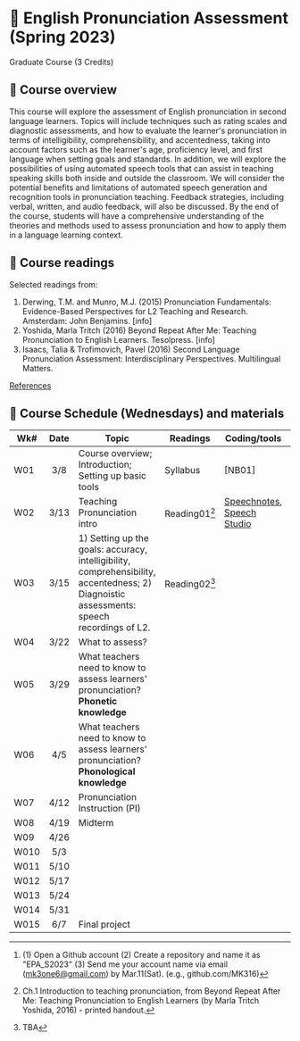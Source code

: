 # 📕 English Pronunciation Assessment (Spring 2023)
Graduate Course (3 Credits)

## 🔳 Course overview
This course will explore the assessment of English pronunciation in second language learners. Topics will include techniques such as rating scales and diagnostic assessments, and how to evaluate the learner's pronunciation in terms of intelligibility, comprehensibility, and accentedness, taking into account factors such as the learner's age, proficiency level, and first language when setting goals and standards. In addition, we will explore the possibilities of using automated speech tools that can assist in teaching speaking skills both inside and outside the classroom.  We will consider the potential benefits and limitations of automated speech generation and recognition tools in pronunciation teaching. Feedback strategies, including verbal, written, and audio feedback, will also be discussed. By the end of the course, students will have a comprehensive understanding of the theories and methods used to assess pronunciation and how to apply them in a language learning context.

## 🔳 Course readings

Selected readings from:

1. Derwing, T.M. and Munro, M.J. (2015) Pronunciation Fundamentals: Evidence-Based Perspectives for L2 Teaching and Research. Amsterdam: John Benjamins. [info]
2. Yoshida, Marla Tritch (2016) Beyond Repeat After Me: Teaching Pronunciation to English Learners. Tesolpress. [info]
3. Isaacs, Talia & Trofimovich, Pavel (2016) Second Language Pronunciation Assessment: Interdisciplinary Perspectives. Multilingual Matters. 

[References](https://github.com/MK316/Spring2023/blob/main/EPA/epa_ref.md)   

## 🔳 Course Schedule (Wednesdays) and materials


|Wk#|Date|Topic|Readings|Coding/tools|Assignments|
|--|:--:|--|--|--|--|
|W01|3/8|Course overview; Introduction; Setting up basic tools|Syllabus|[NB01]|Todo[^1]|
|W02|3/13|Teaching Pronunciation intro |Reading01[^2]|[Speechnotes](https://speechnotes.co/), [Speech Studio](https://speech.microsoft.com/portal/pronunciationassessmenttool)||
|W03|3/15|1) Setting up the goals: accuracy, intelligibility, comprehensibility, accentedness; 2) Diagnoistic assessments: speech recordings of L2. |Reading02[^3] ||
|W04|3/22|What to assess? | ||
|W05|3/29|What teachers need to know to assess learners' pronunciation? **Phonetic knowledge** | ||
|W06|4/5|What teachers need to know to assess learners' pronunciation? **Phonological knowledge** | ||
|W07|4/12|Pronunciation Instruction (PI) | ||
|W08|4/19|Midterm | ||
|W09|4/26| | ||
|W010|5/3| | ||
|W011|5/10| | ||
|W012|5/17| | ||
|W013|5/24| | ||
|W014|5/31| | ||
|W015|6/7|Final project | ||




[^1]: (1) Open a Github account (2) Create a repository and name it as "EPA_S2023" (3) Send me your account name via email (mk3one6@gmail.com) by Mar.11(Sat). (e.g., github.com/MK316)
[^2]: Ch.1 Introduction to teaching pronunciation, from Beyond Repeat After Me: Teaching Pronunciation to English Learners (by Marla Tritch Yoshida, 2016) - printed handout.
[^3]: TBA
[^4]: TBA
